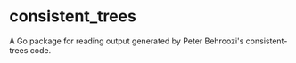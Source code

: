 # consistent_trees
A Go package for reading output generated by Peter Behroozi's consistent-trees code.
